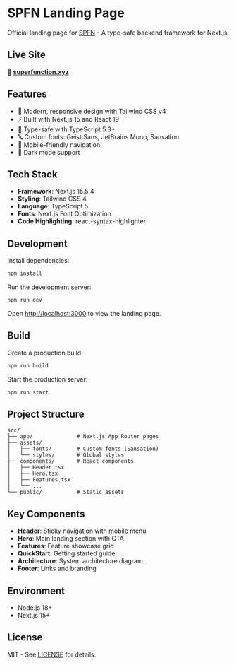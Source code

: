 # SPFN Landing Page

Official landing page for [SPFN](https://superfunction.xyz) - A type-safe backend framework for Next.js.

## Live Site

🚀 **[superfunction.xyz](https://superfunction.xyz)**

## Features

- 🎨 Modern, responsive design with Tailwind CSS v4
- ⚡ Built with Next.js 15 and React 19
- 🎯 Type-safe with TypeScript 5.3+
- 🔤 Custom fonts: Geist Sans, JetBrains Mono, Sansation
- 📱 Mobile-friendly navigation
- 🌙 Dark mode support

## Tech Stack

- **Framework**: Next.js 15.5.4
- **Styling**: Tailwind CSS 4
- **Language**: TypeScript 5
- **Fonts**: Next.js Font Optimization
- **Code Highlighting**: react-syntax-highlighter

## Development

Install dependencies:

```bash
npm install
```

Run the development server:

```bash
npm run dev
```

Open [http://localhost:3000](http://localhost:3000) to view the landing page.

## Build

Create a production build:

```bash
npm run build
```

Start the production server:

```bash
npm run start
```

## Project Structure

```
src/
├── app/              # Next.js App Router pages
├── assets/
│   ├── fonts/        # Custom fonts (Sansation)
│   └── styles/       # Global styles
├── components/       # React components
│   ├── Header.tsx
│   ├── Hero.tsx
│   ├── Features.tsx
│   └── ...
└── public/           # Static assets
```

## Key Components

- **Header**: Sticky navigation with mobile menu
- **Hero**: Main landing section with CTA
- **Features**: Feature showcase grid
- **QuickStart**: Getting started guide
- **Architecture**: System architecture diagram
- **Footer**: Links and branding

## Environment

- Node.js 18+
- Next.js 15+

## License

MIT - See [LICENSE](../../LICENSE) for details.
